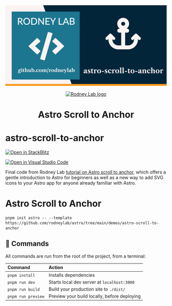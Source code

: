 <img src="../../images/rodneylab-github-astro-scroll-to-anchor.png" alt="Rodney Lab astro-scroll-to-anchor Github banner">

<p align="center">
  <a aria-label="Open Rodney Lab site" href="https://rodneylab.com" rel="nofollow noopener noreferrer">
    <img alt="Rodney Lab logo" src="https://rodneylab.com/assets/icon.png" width="60" />
  </a>
</p>
<h1 align="center">
  Astro Scroll to Anchor
</h1>

# astro-scroll-to-anchor

[![Open in StackBlitz](https://developer.stackblitz.com/img/open_in_stackblitz.svg)](https://stackblitz.com/github/rodneylab/astro/tree/main/demos/astro-scroll-to-anchor)

[![Open in Visual Studio Code](https://open.vscode.dev/badges/open-in-vscode.svg)](https://open.vscode.dev/rodneylab/astro/tree/main/demos/astro-scroll-to-anchor)

Final code from Rodney Lab <a aria-label="Open Rodney Lab blog post on Astro Scroll to Anchor" href="https://rodneylab.com/astro-scroll-to-anchor/">tutorial on Astro scroll to anchor</a>, which offers a gentle introduction to Astro for beginners as well as a new way to add SVG icons to your Astro app for anyone already familiar with Astro.

# Astro Scroll to Anchor

```
pnpm init astro -- --template https://github.com/rodneylab/astro/tree/main/demos/astro-scroll-to-anchor
```

## 🧞 Commands

All commands are run from the root of the project, from a terminal:

| Command            | Action                                       |
| :----------------- | :------------------------------------------- |
| `pnpm install`     | Installs dependencies                        |
| `pnpm run dev`     | Starts local dev server at `localhost:3000`  |
| `pnpm run build`   | Build your production site to `./dist/`      |
| `pnpm run preview` | Preview your build locally, before deploying |
